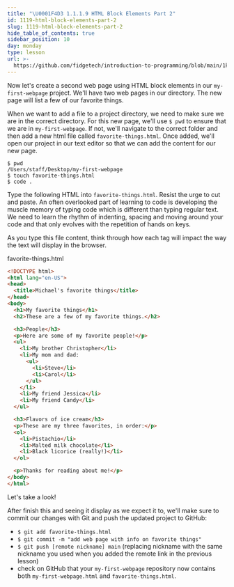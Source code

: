 ```yaml
---
title: "\U0001F4D3 1.1.1.9 HTML Block Elements Part 2"
id: 1119-html-block-elements-part-2
slug: 1119-html-block-elements-part-2
hide_table_of_contents: true
sidebar_position: 10
day: monday
type: lesson
url: >-
  https://github.com/fidgetech/introduction-to-programming/blob/main/1k_html_block_elements_part_two.md
---
```


Now let's create a second web page using HTML block elements in our `my-first-webpage` project.  We'll have two web pages in our directory.  The new page will list a few of our favorite things.

When we want to add a file to a project directory, we need to make sure we are in the correct directory.  For this new page, we'll use `$ pwd` to ensure that we are in `my-first-webpage`.  If not, we'll navigate to the correct folder and then add a new html file called `favorite-things.html`.  Once added, we'll open our project in our text editor so that we can add the content for our new page.

```shell
$ pwd
/Users/staff/Desktop/my-first-webpage
$ touch favorite-things.html
$ code .
```

Type the following HTML into `favorite-things.html`.  Resist the urge to cut and paste.  An often overlooked part of learning to code is developing the muscle memory of typing code which is different than typing regular text.  We need to learn the rhythm of indenting, spacing and moving around your code and that only evolves with the repetition of hands on keys.

As you type this file content, think through how each tag will impact the way the text will display in the browser.

<div class='filename'>favorite-things.html</div>

```html
<!DOCTYPE html>
<html lang="en-US">
<head>
  <title>Michael's favorite things</title>
</head>
<body>
  <h1>My favorite things</h1>
  <h2>These are a few of my favorite things.</h2>

  <h3>People</h3>
  <p>Here are some of my favorite people!</p>
  <ul>
    <li>My brother Christopher</li>
    <li>My mom and dad:
      <ul>
        <li>Steve</li>
        <li>Carol</li>
      </ul>
    </li>
    <li>My friend Jessica</li>
    <li>My friend Candy</li>
  </ul>

  <h3>Flavors of ice cream</h3>
  <p>These are my three favorites, in order:</p>
  <ol>
    <li>Pistachio</li>
    <li>Malted milk chocolate</li>
    <li>Black licorice (really!)</li>
  </ol>

  <p>Thanks for reading about me!</p>
</body>
</html>
```

Let's take a look!

After finish this and seeing it display as we expect it to, we'll make sure to commit our changes with Git and push the updated project to GitHub:

* `$ git add favorite-things.html`
*  `$ git commit -m "add web page with info on favorite things"`
* `$ git push [remote nickname] main` (replacing nickname with the same nickname you used when you added the remote link in the previous lesson)
* check on GitHub that your `my-first-webpage` repository now contains both `my-first-webpage.html` and `favorite-things.html`.
